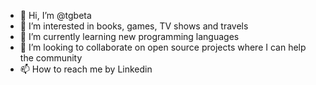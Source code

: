 - 👋 Hi, I’m @tgbeta
- 👀 I’m interested in books, games, TV shows and travels
- 🌱 I’m currently learning new programming languages
- 💞️ I’m looking to collaborate on open source projects where I can help the community
- 📫 How to reach me by Linkedin 

<!---
tgbeta/tgbeta is a ✨ special ✨ repository because its `README.md` (this file) appears on your GitHub profile.
You can click the Preview link to take a look at your changes.
--->
